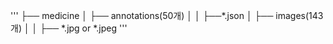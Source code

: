 '''
├── medicine
│   ├── annotations(50개)
│   │    ├──*.json
│   ├── images(143개)
│   │    ├── *.jpg or *.jpeg
'''